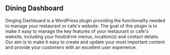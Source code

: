 ## Dining Dashboard

Dinging Dashboard is a WordPress plugin providing the functionality needed to manage your restaurant or cafe's website.
The goal of this plugin is to make it easy to manage the key features of your restaurant or cafe's website, including your food/drink menus, location(s) and contact details.
Our aim is to make it easy to create and update your most important content and provide your customers with an excellent user experience.

